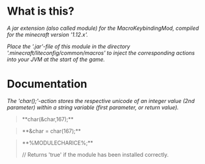 # What is this?
*A jar extension (also called module) for the MacroKeybindingMod, compiled for the minecraft version '1.12.x'.*

*Place the '.jar'-file of this module in the directory '.minecraft/liteconfig/common/macros' to inject the corresponding actions into your JVM at the start of the game.*

# Documentation
*The 'char();'-action stores the respective unicode of an integer value (2nd parameter) within a string variable (first parameter, or return value).*


><p>**char(&char,167);**</p>

><p>**&char = char(167);**</p>

><p>**%MODULECHARICE%;**</p>  // Returns 'true' if the module has been installed correctly.




